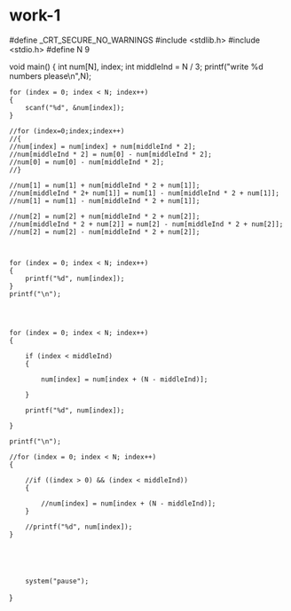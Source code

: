 # work-1

#define _CRT_SECURE_NO_WARNINGS
#include <stdlib.h>
#include <stdio.h>
#define N 9

void main()
{
	int num[N], index;
	int middleInd = N / 3;
	printf("write %d numbers please\n",N);


	for (index = 0; index < N; index++)
	{
		scanf("%d", &num[index]);
	}

	//for (index=0;index;index++)
	//{ 
	//num[index] = num[index] + num[middleInd * 2];
	//num[middleInd * 2] = num[0] - num[middleInd * 2];
	//num[0] = num[0] - num[middleInd * 2];
	//}

	//num[1] = num[1] + num[middleInd * 2 + num[1]];
	//num[middleInd * 2+ num[1]] = num[1] - num[middleInd * 2 + num[1]];
	//num[1] = num[1] - num[middleInd * 2 + num[1]];
	
	//num[2] = num[2] + num[middleInd * 2 + num[2]];
	//num[middleInd * 2 + num[2]] = num[2] - num[middleInd * 2 + num[2]];
	//num[2] = num[2] - num[middleInd * 2 + num[2]];



	for (index = 0; index < N; index++)
	{
		printf("%d", num[index]);
	}
	printf("\n");


	

	for (index = 0; index < N; index++)
	{

		if (index < middleInd) 
		{

			num[index] = num[index + (N - middleInd)];
			
		}
	
		printf("%d", num[index]);

	}

	printf("\n");

	//for (index = 0; index < N; index++)
	{

		//if ((index > 0) && (index < middleInd))
		{

			//num[index] = num[index + (N - middleInd)];
		}

		//printf("%d", num[index]);
	}





		system("pause");
}
